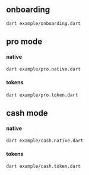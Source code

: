 ## onboarding
```
dart example/onboarding.dart
```

## pro mode
#### native
```
dart example/pro.native.dart
```

#### tokens
```
dart example/pro.token.dart
```

## cash mode
#### native
```
dart example/cash.native.dart
```

#### tokens
```
dart example/cash.token.dart
```
